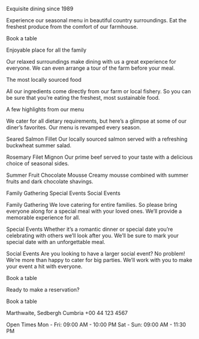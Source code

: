 

  Exquisite dining since 1989

  Experience our seasonal menu in beautiful country surroundings. Eat the freshest produce from 
  the comfort of our farmhouse.

  Book a table



  Enjoyable place for all the family

  Our relaxed surroundings make dining with us a great experience for everyone. We can even arrange 
  a tour of the farm before your meal.

  The most locally sourced food

  All our ingredients come directly from our farm or local fishery. So you can be sure that you’re 
  eating the freshest, most sustainable food.



  A few highlights from our menu

  We cater for all dietary requirements, but here’s a glimpse at some of our diner’s favorites. 
  Our menu is revamped every season.

  Seared Salmon Fillet
  Our locally sourced salmon served with a refreshing buckwheat summer salad.

  Rosemary Filet Mignon
  Our prime beef served to your taste with a delicious choice of seasonal sides.

  Summer Fruit Chocolate Mousse
  Creamy mousse combined with summer fruits and dark chocolate shavings.



  Family Gathering
  Special Events
  Social Events

  Family Gathering
  We love catering for entire families. So please bring everyone along for a special meal with your 
  loved ones. We’ll provide a memorable experience for all.

  Special Events
  Whether it’s a romantic dinner or special date you’re celebrating with others we’ll look after you. 
  We’ll be sure to mark your special date with an unforgettable meal.

  Social Events
  Are you looking to have a larger social event? No problem! We’re more than happy to cater for big 
  parties. We’ll work with you to make your event a hit with everyone.

  Book a table



  Ready to make a reservation?

  Book a table



  Marthwaite, Sedbergh
  Cumbria
  +00 44 123 4567

  Open Times
  Mon - Fri: 09:00 AM - 10:00 PM
  Sat - Sun: 09:00 AM - 11:30 PM

